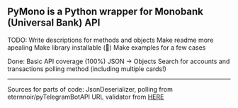 PyMono is a Python wrapper for Monobank (Universal Bank) API
------------------------------------------------------------

TODO:
    Write descriptions for methods and objects
    Make readme more apealing
    Make library installable (🤔)
    Make examples for a few cases

Done:
    Basic API coverage (100%)
    JSON -> Objects
    Search for accounts and transactions
    polling method (including multiple cards!)

------------------------------------------------------------
Sources for parts of code:
    JsonDeserializer, polling from eternnoir/pyTelegramBotAPI
    URL validator from [HERE](https://stackoverflow.com/a/7160778)